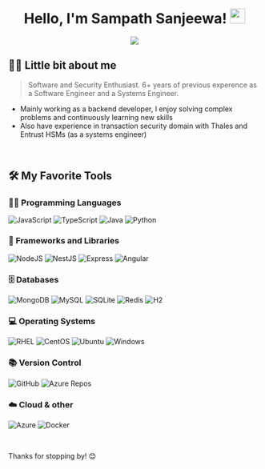 <h1 align="center">
  Hello, I'm Sampath Sanjeewa!
  <img src="https://media.giphy.com/media/hvRJCLFzcasrR4ia7z/giphy.gif" width="30">
</h1>

<p align="center">
  <img src="https://readme-typing-svg.herokuapp.com/?font=Fira+Code&size=20&center=true&vCenter=true&width=500&height=70&duration=4000&lines=Software+Engineer;Backend+Developer;Infomation+Security+Enthusiast" />
</p>

## 👨‍💻 Little bit about me
> Software and Security Enthusiast. 6+ years of previous experence as a Software Engineer and a Systems Engineer.
- Mainly working as a backend developer, I enjoy solving complex problems and continuously learning new skills
- Also have experience in transaction security domain with Thales and Entrust HSMs (as a systems engineer)

<br/>

## 🛠️ My Favorite Tools

### 👨‍💻 Programming Languages
<!--
![Static Badge](https://img.shields.io/badge/JavaScript-F7DF1E?style=for-the-badge&logo=javascript&logoColor=F7DF1E&labelColor=gray)
![Static Badge](https://img.shields.io/badge/typescript-3178c6?style=for-the-badge&logo=typescript&logoColor=3178c6&labelColor=gray)
![Static Badge](https://img.shields.io/badge/python-4584b6?style=for-the-badge&logo=python&logoColor=4584b6&labelColor=gray)
![Static Badge](https://img.shields.io/badge/C%2B%2B-00599C?style=for-the-badge&logo=cplusplus&logoColor=00599C&labelColor=gray)
![Static Badge](https://img.shields.io/badge/C-A8B9CC?style=for-the-badge&logo=c&labelColor=gray)
-->
![JavaScript](https://img.shields.io/badge/JavaScript-F7DF1E?style=for-the-badge&logo=javascript&logoColor=white)
![TypeScript](https://img.shields.io/badge/typescript-3178c6?style=for-the-badge&logo=typescript&logoColor=white)
![Java](https://img.shields.io/badge/java-007396?style=for-the-badge&logoColor=007396&labelColor=white)
![Python](https://img.shields.io/badge/python-4584b6?style=for-the-badge&logo=python&logoColor=white)
<!--
![C++](https://img.shields.io/badge/C%2B%2B-00599C?style=for-the-badge&logo=cplusplus&logoColor=white)
![C](https://img.shields.io/badge/C-A8B9CC?style=for-the-badge&logo=c&logoColor=white)
-->


### 🧰 Frameworks and Libraries
<!--
![NodeJS](https://img.shields.io/badge/NodeJS-339933?style=for-the-badge&logo=nodedotjs&logoColor=339933&labelColor=gray)
![NestJS](https://img.shields.io/badge/nestjs-E0234E?style=for-the-badge&logo=nestjs&logoColor=E0234E&labelColor=gray)
![Express](https://img.shields.io/badge/Express-000000?style=for-the-badge&logo=express&labelColor=gray)
![SpringBoot](https://img.shields.io/badge/spring%20boot-6DB33F?style=for-the-badge&logo=springboot&logoColor=6DB33F&labelColor=gray)
![Angular](https://img.shields.io/badge/angular-DD0031?style=for-the-badge&logo=angular&logoColor=DD0031&labelColor=gray)
-->
![NodeJS](https://img.shields.io/badge/NodeJS-339933?style=for-the-badge&logo=nodedotjs&logoColor=white)
![NestJS](https://img.shields.io/badge/nestjs-E0234E?style=for-the-badge&logo=nestjs&logoColor=white)
![Express](https://img.shields.io/badge/Express-000000?style=for-the-badge&logo=express&logoColor=white)
![Angular](https://img.shields.io/badge/angular-DD0031?style=for-the-badge&logo=angular&logoColor=white)
<!--
![SpringBoot](https://img.shields.io/badge/spring%20boot-6DB33F?style=for-the-badge&logo=springboot&logoColor=white)
-->

### 🗄️ Databases
<!--
![MongoDB](https://img.shields.io/badge/mongodb-47A248?style=for-the-badge&logo=mongodb&logoColor=47A248&labelColor=gray)
![MySQL](https://img.shields.io/badge/mysql-4479A1?style=for-the-badge&logo=mysql&logoColor=4479A1&labelColor=gray)
![SQLite](https://img.shields.io/badge/SQLite-003B57?style=for-the-badge&logo=sqlite&logoColor=003B57&labelColor=gray)
![Redis](https://img.shields.io/badge/redis-DC382D?style=for-the-badge&logo=redis&logoColor=DC382D&labelColor=gray)
![H2](https://img.shields.io/badge/H2-blue?style=for-the-badge&logoColor=blue&labelColor=gray)
-->
![MongoDB](https://img.shields.io/badge/mongodb-47A248?style=for-the-badge&logo=mongodb&logoColor=white)
![MySQL](https://img.shields.io/badge/mysql-4479A1?style=for-the-badge&logo=mysql&logoColor=white)
![SQLite](https://img.shields.io/badge/SQLite-003B57?style=for-the-badge&logo=sqlite&logoColor=white)
![Redis](https://img.shields.io/badge/redis-DC382D?style=for-the-badge&logo=redis&logoColor=white)
![H2](https://img.shields.io/badge/H2-blue?style=for-the-badge&logoColor=white)


### 💻 Operating Systems
![RHEL](https://img.shields.io/badge/RHEL-EE0000?style=for-the-badge&logo=red-hat&logoColor=white) 
![CentOS](https://img.shields.io/badge/CentOS-262577?style=for-the-badge&logo=centos&logoColor=white)
![Ubuntu](https://img.shields.io/badge/Ubuntu-E95420?style=for-the-badge&logo=ubuntu&logoColor=white)
![Windows](https://img.shields.io/badge/Windows-0078D6?style=for-the-badge&logo=windows&logoColor=white)

### 📚 Version Control
![GitHub](https://img.shields.io/badge/GitHub-181717?style=for-the-badge&logo=github&logoColor=white)
![Azure Repos](https://img.shields.io/badge/Azure%20Repos-0078D7?style=for-the-badge&logoColor=white)

### ☁️ Cloud & other
![Azure](https://img.shields.io/badge/azure%20cloud%20services-007FFF?style=for-the-badge&logoColor=007FFF&labelColor=white&color=007FFF)
![Docker](https://img.shields.io/badge/Docker-2496ED?style=for-the-badge&logo=docker&logoColor=white)


<br />

Thanks for stopping by! 😊
